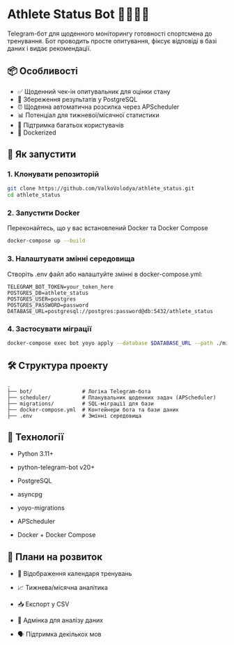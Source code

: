 # Athlete Status Bot 🏋️‍♂️🚴‍♀️

Telegram-бот для щоденного моніторингу готовності спортсмена до тренування. Бот проводить просте опитування, фіксує відповіді в базі даних і видає рекомендації.

## 📦 Особливості

- ✅ Щоденний чек-ін опитувальник для оцінки стану
- 💾 Збереження результатів у PostgreSQL
- ⏰ Щоденна автоматична розсилка через APScheduler
- 📊 Потенціал для тижневої/місячної статистики
- 🔐 Підтримка багатьох користувачів
- 🐳 Dockerized

## 🚀 Як запустити

### 1. Клонувати репозиторій

```bash
git clone https://github.com/ValkoVolodya/athlete_status.git
cd athlete_status
```

### 2. Запустити Docker
Переконайтесь, що у вас встановлений Docker та Docker Compose

```bash
docker-compose up --build
```

### 3. Налаштувати змінні середовища
Створіть .env файл або налаштуйте змінні в docker-compose.yml:

```env
TELEGRAM_BOT_TOKEN=your_token_here
POSTGRES_DB=athlete_status
POSTGRES_USER=postgres
POSTGRES_PASSWORD=password
DATABASE_URL=postgresql://postgres:password@db:5432/athlete_status
```

### 4. Застосувати міграції

```bash
docker-compose exec bot yoyo apply --database $DATABASE_URL --path ./migrations
```

## 🛠 Структура проекту
```text
.
├── bot/                # Логіка Telegram-бота
├── scheduler/          # Планувальник щоденних задач (APScheduler)
├── migrations/         # SQL-міграції для бази
├── docker-compose.yml  # Контейнери бота та бази даних
├── .env                # Змінні середовища
```

## 🧠 Технології

* Python 3.11+

* python-telegram-bot v20+

* PostgreSQL

* asyncpg

* yoyo-migrations

* APScheduler

* Docker + Docker Compose

## 🧪 Плани на розвиток

* 📅 Відображення календаря тренувань

* 📈 Тижнева/місячна аналітика

* 📥 Експорт у CSV

* 🔐 Адмінка для аналізу даних

* 🗣 Підтримка декількох мов
